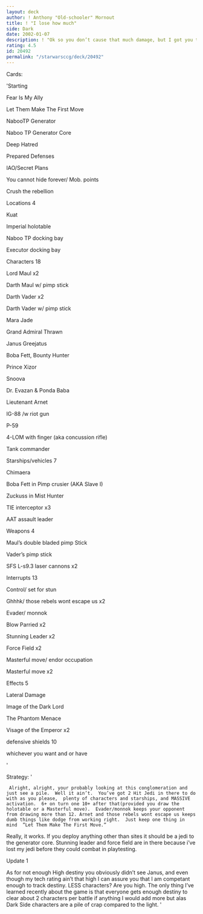 ```yaml
---
layout: deck
author: ! Anthony "Old-schooler" Mornout
title: ! "I lose how much"
side: Dark
date: 2002-01-07
description: ! "Ok so you don’t cause that much damage, but I got you to read this far.  DS lightsaber combat."
rating: 4.5
id: 20492
permalink: "/starwarsccg/deck/20492"
---
```

Cards: 

'Starting

Fear Is My Ally

Let Them Make The First Move

NabooTP Generator

Naboo TP Generator Core

Deep Hatred

Prepared Defenses

IAO/Secret Plans

You cannot hide forever/ Mob. points

Crush the rebellion


Locations 4

Kuat

Imperial holotable

Naboo TP docking bay

Executor docking bay


Characters 18

Lord Maul x2

Darth Maul w/ pimp stick

Darth Vader x2

Darth Vader w/ pimp stick

Mara Jade

Grand Admiral Thrawn

Janus Greejatus

Boba Fett, Bounty Hunter

Prince Xizor

Snoova

Dr. Evazan & Ponda Baba

Lieutenant Arnet

IG-88 /w riot gun

P-59

4-LOM with finger (aka concussion rifle)

Tank commander


Starships/vehicles 7

Chimaera

Boba Fett in Pimp crusier (AKA Slave I)

Zuckuss in Mist Hunter

TIE interceptor x3

AAT assault leader


Weapons 4 

Maul’s double bladed pimp Stick

Vader’s pimp stick

SFS L-s9.3 laser cannons x2


Interrupts 13

Control/ set for stun

Ghhhk/ those rebels wont escape us x2

Evader/ monnok

Blow Parried x2

Stunning Leader x2

Force Field x2

Masterful move/ endor occupation

Masterful move x2


Effects 5

Lateral Damage 

Image of the Dark Lord

The Phantom Menace

Visage of the Emperor x2


defensive shields 10

whichever you want and or have

'

Strategy: '

     Alright, alright, your probably looking at this conglomeration and just see a pile.  Well it ain’t.  You’ve got 2 Hit Jedi in there to do with as you please,  plenty of characters and starships, and MASSIVE activation.  6+ on turn one 10+ after that(provided you draw the holotable or a Masterful move).  Evader/monnok keeps your opponent from drawing more than 12. Arnet and those rebels wont escape us keeps dumb things like dodge from working right.  Just keep one thing in mind  ”Let Them Make The First Move.”

Really, it works.  If you deploy anything other than sites it should be a jedi to the generator core. Stunning leader and force field are in there because i’ve lost my jedi before they could combat in playtesting.  


Update 1  

  As for not enough High destiny you obviously didn’t see Janus,  and even though my tech rating ain’t that high I can assure you that I am competant enough to track destiny.  LESS characters?  Are you high.  The only thing I’ve learned recently about the game is that everyone gets enough destiny to clear about 2 characters per battle if anything I would add more but alas Dark Side characters are a pile of crap compared to the light.    '
